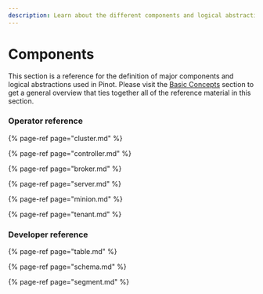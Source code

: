 ```yaml
---
description: Learn about the different components and logical abstractions
---
```


# Components

This section is a reference for the definition of major components and logical abstractions used in Pinot. Please visit the [Basic Concepts](../concepts.md) section to get a general overview that ties together all of the reference material in this section.

### Operator reference

{% page-ref page="cluster.md" %}

{% page-ref page="controller.md" %}

{% page-ref page="broker.md" %}

{% page-ref page="server.md" %}

{% page-ref page="minion.md" %}

{% page-ref page="tenant.md" %}

### Developer reference

{% page-ref page="table.md" %}

{% page-ref page="schema.md" %}

{% page-ref page="segment.md" %}

### 



